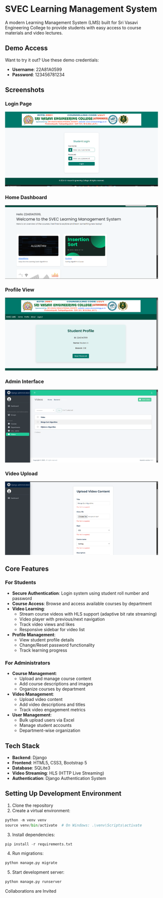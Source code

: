 # SVEC Learning Management System

A modern Learning Management System (LMS) built for Sri Vasavi Engineering College to provide students with easy access to course materials and video lectures.

## Demo Access
Want to try it out? Use these demo credentials:
- **Username**: 22A81A0599
- **Password**: 123456781234

## Screenshots

### Login Page
![Login Page](images/login.png)

### Home Dashboard
![Home Dashboard](images/home.png)

### Profile View
![Profile View](images/profile.png)

### Admin Interface
![Admin Interface](images/admin.png)

### Video Upload
![Video Upload Interface](images/video-upload.png)

## Core Features

### For Students
- **Secure Authentication**: Login system using student roll number and password
- **Course Access**: Browse and access available courses by department
- **Video Learning**: 
  - Stream course videos with HLS support (adaptive bit rate streaming)
  - Video player with previous/next navigation
  - Track video views and likes
  - Responsive sidebar for video list
- **Profile Management**:
  - View student profile details
  - Change/Reset password functionality
  - Track learning progress

### For Administrators
- **Course Management**: 
  - Upload and manage course content
  - Add course descriptions and images
  - Organize courses by department
- **Video Management**:
  - Upload video content
  - Add video descriptions and titles
  - Track video engagement metrics
- **User Management**:
  - Bulk upload users via Excel
  - Manage student accounts
  - Department-wise organization

## Tech Stack

- **Backend**: Django
- **Frontend**: HTML5, CSS3, Bootstrap 5
- **Database**: SQLite3
- **Video Streaming**: HLS (HTTP Live Streaming)
- **Authentication**: Django Authentication System


## Setting Up Development Environment

1. Clone the repository
2. Create a virtual environment:
```python
python -m venv venv
source venv/bin/activate  # On Windows: .\venv\Scripts\activate
```
3. Install dependencies:
```python
pip install -r requirements.txt
```
4. Run migrations:
```python
python manage.py migrate
```
5. Start development server:
```python
python manage.py runserver
```


Collaborations are Invited
